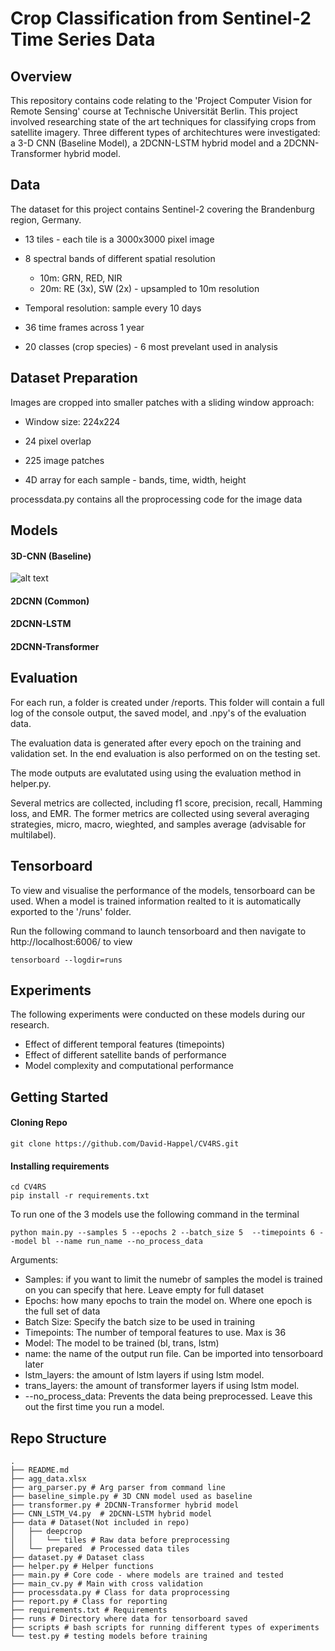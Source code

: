 # Crop Classification from Sentinel-2 Time Series Data

## Overview

This repository contains code relating to the 'Project Computer Vision for Remote Sensing' course at Technische Universität Berlin. This project involved researching state of the art techniques for classifying crops from satellite imagery. Three different types of architechtures were investigated: a 3-D CNN (Baseline Model), a 2DCNN-LSTM hybrid model and a 2DCNN-Transformer hybrid model.

## Data

The dataset for this project contains Sentinel-2 covering the Brandenburg region, Germany.

- 13 tiles - each tile is a 3000x3000 pixel image

- 8 spectral bands of different spatial resolution
  - 10m: GRN, RED, NIR
  - 20m: RE (3x), SW (2x) - upsampled to 10m resolution
- Temporal resolution: sample every 10 days
- 36 time frames across 1 year
- 20 classes (crop species) - 6 most prevelant used in analysis

## Dataset Preparation

Images are cropped into smaller patches with a sliding window approach:

- Window size: 224x224
- 24 pixel overlap
- 225 image patches

- 4D array for each sample - bands, time, width, height

processdata.py contains all the proprocessing code for the image data

## Models

#### 3D-CNN (Baseline)

![alt text](https://github.com/David-Happel/CV4RS/images/2DCNN.png)

#### 2DCNN (Common)

#### 2DCNN-LSTM


#### 2DCNN-Transformer





## Evaluation

For each run, a folder is created under /reports. This folder will contain a full log of the console output, the saved model, and .npy's of the evaluation data.

The evaluation data is generated after every epoch on the training and validation set. In the end evaluation is also performed on on the testing set.

The mode outputs are evalutated using using the evaluation method in helper.py.

Several metrics are collected, including f1 score, precision, recall, Hamming loss, and EMR. The former metrics are collected using several averaging strategies, micro, macro, wieghted, and samples average (advisable for multilabel).

## Tensorboard

To view and visualise the performance of the models, tensorboard can be used. When a model is trained information realted to it is automatically exported to the '/runs' folder.

Run the following command to launch tensorboard and then navigate to http://localhost:6006/ to view

```
tensorboard --logdir=runs
```

## Experiments

The following experiments were conducted on these models during our research.

- Effect of different temporal features (timepoints)
- Effect of different satellite bands of performance
- Model complexity and computational performance

## Getting Started

#### Cloning Repo

```
git clone https://github.com/David-Happel/CV4RS.git
```

#### Installing requirements

```
cd CV4RS
pip install -r requirements.txt
```

To run one of the 3 models use the following command in the terminal

```
python main.py --samples 5 --epochs 2 --batch_size 5  --timepoints 6 --model bl --name run_name --no_process_data
```

Arguments:

- Samples: if you want to limit the numebr of samples the model is trained on you can specify that here. Leave empty for full dataset
- Epochs: how many epochs to train the model on. Where one epoch is the full set of data
- Batch Size: Specify the batch size to be used in training
- Timepoints: The number of temporal features to use. Max is 36
- Model: The model to be trained (bl, trans, lstm)
- name: the name of the output run file. Can be imported into tensorboard later
- lstm_layers: the amount of lstm layers if using lstm model.
- trans_layers: the amount of transformer layers if using lstm model.
- --no_process_data: Prevents the data being preprocessed. Leave this out the first time you run a model.

## Repo Structure

```
.
├── README.md
├── agg_data.xlsx
├── arg_parser.py # Arg parser from command line
├── baseline_simple.py # 3D CNN model used as baseline
├── transformer.py # 2DCNN-Transformer hybrid model
├── CNN_LSTM_V4.py  # 2DCNN-LSTM hybrid model
├── data # Dataset(Not included in repo)
│   ├── deepcrop
│   │   └── tiles # Raw data before preprocessing
│   └── prepared  # Processed data tiles
├── dataset.py # Dataset class
├── helper.py # Helper functions
├── main.py # Core code - where models are trained and tested
├── main_cv.py # Main with cross validation
├── processdata.py # Class for data proprocessing
├── report.py # Class for reporting
├── requirements.txt # Requirements
├── runs # Directory where data for tensorboard saved
├── scripts # bash scripts for running different types of experiments
└── test.py # testing models before training
```
